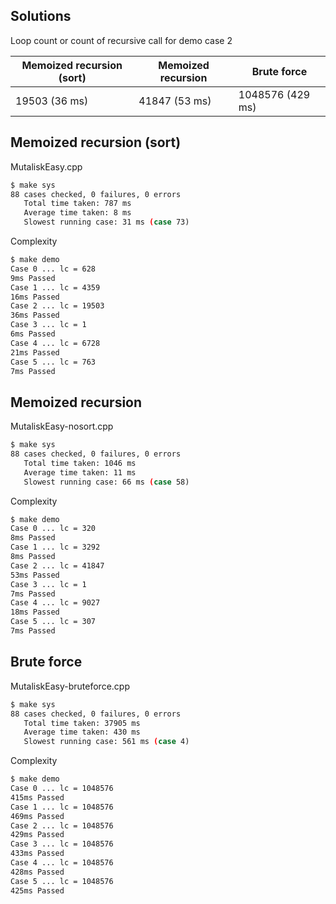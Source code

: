 ## Solutions

Loop count or count of recursive call for demo case 2

Memoized recursion (sort) | Memoized recursion | Brute force
--------------------------|--------------------|----------------
19503 (36 ms)             | 41847 (53 ms)      | 1048576 (429 ms)

## Memoized recursion (sort)

MutaliskEasy.cpp

```bash
$ make sys 
88 cases checked, 0 failures, 0 errors
   Total time taken: 787 ms
   Average time taken: 8 ms
   Slowest running case: 31 ms (case 73)
```

Complexity
```bash
$ make demo
Case 0 ... lc = 628
9ms Passed
Case 1 ... lc = 4359
16ms Passed
Case 2 ... lc = 19503
36ms Passed
Case 3 ... lc = 1
6ms Passed
Case 4 ... lc = 6728
21ms Passed
Case 5 ... lc = 763
7ms Passed
```	    

## Memoized recursion

MutaliskEasy-nosort.cpp

```bash
$ make sys 
88 cases checked, 0 failures, 0 errors
   Total time taken: 1046 ms
   Average time taken: 11 ms
   Slowest running case: 66 ms (case 58)
```

Complexity
```bash
$ make demo
Case 0 ... lc = 320
8ms Passed
Case 1 ... lc = 3292
8ms Passed
Case 2 ... lc = 41847
53ms Passed
Case 3 ... lc = 1
7ms Passed
Case 4 ... lc = 9027
18ms Passed
Case 5 ... lc = 307
7ms Passed
```

## Brute force

MutaliskEasy-bruteforce.cpp

```bash
$ make sys 
88 cases checked, 0 failures, 0 errors
   Total time taken: 37905 ms	
   Average time taken: 430 ms
   Slowest running case: 561 ms (case 4)
```

Complexity
```bash
$ make demo
Case 0 ... lc = 1048576
415ms Passed
Case 1 ... lc = 1048576
469ms Passed
Case 2 ... lc = 1048576
429ms Passed
Case 3 ... lc = 1048576
433ms Passed
Case 4 ... lc = 1048576
428ms Passed
Case 5 ... lc = 1048576
425ms Passed
```